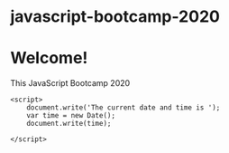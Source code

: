 # javascript-bootcamp-2020

<!DOCTYPE html>
<html>
  <head>
    <title>JavaScript</title>
  </head>
  <body>
    <h1>Welcome!</h1>
    <p>This JavaScript Bootcamp 2020</p>
    
    <script>
        document.write('The current date and time is ');
        var time = new Date();
        document.write(time);
    
    </script>
    
  </body>


</html>





